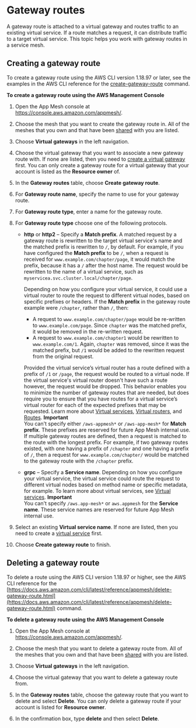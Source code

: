 # Gateway routes<a name="gateway-routes"></a>

A gateway route is attached to a virtual gateway and routes traffic to an existing virtual service\. If a route matches a request, it can distribute traffic to a target virtual service\. This topic helps you work with gateway routes in a service mesh\.

## Creating a gateway route<a name="create-gateway-route"></a>

To create a gateway route using the AWS CLI version 1\.18\.97 or later, see the examples in the AWS CLI reference for the [create\-gateway\-route](https://docs.aws.amazon.com/cli/latest/reference/appmesh/create-gateway-route.html) command\.

**To create a gateway route using the AWS Management Console**

1. Open the App Mesh console at [https://console\.aws\.amazon\.com/appmesh/](https://console.aws.amazon.com/appmesh/)\. 

1. Choose the mesh that you want to create the gateway route in\. All of the meshes that you own and that have been [shared](sharing.md) with you are listed\.

1. Choose **Virtual gateways** in the left navigation\.

1. Choose the virtual gateway that you want to associate a new gateway route with\. If none are listed, then you need to [create a virtual gateway](virtual_gateways.md#create-virtual-gateway) first\. You can only create a gateway route for a virtual gateway that your account is listed as the **Resource owner** of\.

1. In the **Gateway routes** table, choose **Create gateway route**\.

1. For **Gateway route name**, specify the name to use for your gateway route\.

1. For **Gateway route type**, enter a name for the gateway route\.

1. For **Gateway route type** choose one of the following protocols\.
   + **http** or **http2** – Specify a **Match prefix**\. A matched request by a gateway route is rewritten to the target virtual service's name and the matched prefix is rewritten to `/`, by default\. For example, if you have configured the **Match prefix** to be `/`, when a request is received for `www.example.com/chapter/page`, it would match the prefix, because it has a `/` after the host name\. The request would be rewritten to the name of a virtual service, such as `myservicea.svc.cluster.local/chapter/page`\. 

     Depending on how you configure your virtual service, it could use a virtual router to route the request to different virtual nodes, based on specific prefixes or headers\. If the **Match prefix** in the gateway route example were `/chapter`, rather than `/`, then:
     + A request to `www.example.com/chapter/page` would be re\-written to `www.example.com/page`\. Since `chapter` was the matched prefix, it would be removed in the re\-written request\. 
     + A request to `www.example.com/chapter1` would be rewritten to `www.example.com/1`\. Again, `chapter` was removed, since it was the matched prefix, but `/1` would be added to the rewritten request from the original request\. 

     Provided the virtual service’s virtual router has a route defined with a prefix of `/1` or `/page`, the request would be routed to a virtual node\. If the virtual service's virtual router doesn't have such a route however, the request would be dropped\. This behavior enables you to minimize the number of gateway routes that are needed, but does require you to ensure that you have routes for a virtual service’s virtual router for each of the expected prefixes that may be requested\. Learn more about [Virtual services](virtual_services.md), [Virtual routers](virtual_routers.md), and [Routes](routes.md)\.
**Important**  
You can't specify either `/aws-appmesh*` or `/aws-app-mesh*` for **Match prefix**\. These prefixes are reserved for future App Mesh internal use\.
If multiple gateway routes are defined, then a request is matched to the route with the longest prefix\. For example, if two gateway routes existed, with one having a prefix of `/chapter` and one having a prefix of `/`, then a request for `www.example.com/chapter/` would be matched to the gateway route with the `/chapter` prefix\.
   + **grpc** – Specify a **Service name**\. Depending on how you configure your virtual service, the virtual service could route the request to different virtual nodes based on method name or specific metadata, for example\. To learn more about virtual services, see [Virtual services](virtual_services.md)\. 
**Important**  
You can't specify `/aws.app-mesh*` or `aws.appmesh` for the **Service name**\. These service names are reserved for future App Mesh internal use\.

1. Select an existing **Virtual service name**\. If none are listed, then you need to create a [virtual service](virtual_services.md#create-virtual-service) first\.

1. Choose **Create gateway route** to finish\.

## Deleting a gateway route<a name="delete-gateway-route"></a>

To delete a route using the AWS CLI version 1\.18\.97 or higher, see the AWS CLI reference for the [https://docs.aws.amazon.com/cli/latest/reference/appmesh/delete-gateway-route.html](https://docs.aws.amazon.com/cli/latest/reference/appmesh/delete-gateway-route.html) command\.

**To delete a gateway route using the AWS Management Console**

1. Open the App Mesh console at [https://console\.aws\.amazon\.com/appmesh/](https://console.aws.amazon.com/appmesh/)\. 

1. Choose the mesh that you want to delete a gateway route from\. All of the meshes that you own and that have been [shared](sharing.md) with you are listed\.

1. Choose **Virtual gateways** in the left navigation\.

1. Choose the virtual gateway that you want to delete a gateway route from\.

1. In the **Gateway routes** table, choose the gateway route that you want to delete and select **Delete**\. You can only delete a gateway route if your account is listed for **Resource owner**\.

1. In the confirmation box, type **delete** and then select **Delete**\.